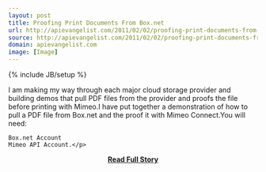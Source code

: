 ```yaml
---
layout: post
title: Proofing Print Documents From Box.net
url: http://apievangelist.com/2011/02/02/proofing-print-documents-from-box-net/
source: http://apievangelist.com/2011/02/02/proofing-print-documents-from-box-net/
domain: apievangelist.com
image: [Image]
---
```

{% include JB/setup %}<p>I am making my way through each major cloud storage provider and building demos that pull PDF files from the provider and proofs the file before printing with Mimeo.I have put together a demonstration of how to pull a PDF file from Box.net and the proof it with Mimeo Connect.You will need:

	Box.net Account
	Mimeo API Account.</p>
<center><p><a href="http://apievangelist.com/2011/02/02/proofing-print-documents-from-box-net/" style='padding:25px; font-sze:18px; font-weight: bold;'>Read Full Story</a></p></center>
